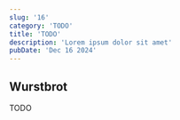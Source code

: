 ```yaml
---
slug: '16'
category: 'TODO'
title: 'TODO'
description: 'Lorem ipsum dolor sit amet'
pubDate: 'Dec 16 2024'
---
```




## Wurstbrot

TODO
